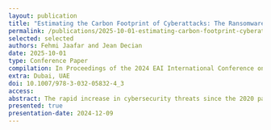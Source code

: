 ```yaml
---
layout: publication
title: "Estimating the Carbon Footprint of Cyberattacks: The Ransomware Case"
permalink: /publications/2025-10-01-estimating-carbon-footprint-cyberattacks-ransomware-case
selected: selected
authors: Fehmi Jaafar and Jean Decian
date: 2025-10-01
type: Conference Paper
compilation: In Proceedings of the 2024 EAI International Conference on Safe, Secure, Ethical, Responsible Technologies and Emerging Applications (SAFER-TEA)
extra: Dubai, UAE
doi: 10.1007/978-3-032-05832-4_3
access:
abstract: The rapid increase in cybersecurity threats since the 2020 pandemic has underscored the need for a better and deeper understanding of their broader impact. While the financial and operational consequences of cyberattacks like ransomware are well known, their environmental footprint remains largely unexplored. This paper introduces a novel approach, the CyberAttack Carbon Footprint (CACF) to estimate the carbon footprint of cyberattacks, specifically ransomware, by calculating the embodied, operational, and transfer emissions. Our analysis reveals that in 2023, the carbon emissions from ransomware attacks were 430 MtCO2eq and surpassed those of three G7 countries and even exceeded the carbon footprint of cryptocurrency mining, two widely recognized contributors to environmental degradation. These findings highlight a critical and often overlooked dimension of cybercrime, suggesting that ransomware poses a security threat and a significant environmental challenge. This study highlights cybersecurity’s growing role in ecological sustainability.
presented: true
presentation-date: 2024-12-09
---
```

